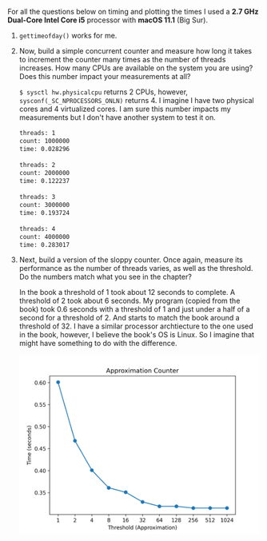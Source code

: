 For all the questions below on timing and plotting the times I used a **2.7 GHz Dual-Core Intel Core i5** processor with **macOS 11.1** (Big Sur).

1. `gettimeofday()` works for me.
2. Now, build a simple concurrent counter and measure how long it takes to increment the counter many times as the number of threads increases. How many CPUs are available on the system you are using? Does this number impact your measurements at all?

    `$ sysctl hw.physicalcpu` returns 2 CPUs, however, `sysconf(_SC_NPROCESSORS_ONLN)` returns 4. I imagine I have two physical cores and 4 virtualized cores. I am sure this number impacts my measurements but I don't have another system to test it on.

    ```
    threads: 1
    count: 1000000
    time: 0.028296

    threads: 2
    count: 2000000
    time: 0.122237

    threads: 3
    count: 3000000
    time: 0.193724

    threads: 4
    count: 4000000
    time: 0.283017
    ```

3. Next, build a version of the sloppy counter. Once again, measure its performance as the number of threads varies, as well as the threshold. Do the numbers match what you see in the chapter?

    In the book a threshold of 1 took about 12 seconds to complete. A threshold of 2 took about 6 seconds. My program (copied from the book) took 0.6 seconds with a threshold of 1 and just under a half of a second for a threshold of 2. And starts to match the book around a threshold of 32. I have a similar processor archtiecture to the one used in the book, however, I believe the book's OS is Linux. So I imagine that might have something to do with the difference.

    ![approximation](plot.png)